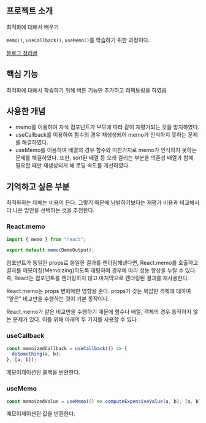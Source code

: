 ## 프로젝트 소개

최적화에 대해서 배우기

`memo()`, `useCallback()`, `useMemo()`를 학습하기 위한 과정이다.

[블로그 정리글](https://github.com/jhan117/react-practice-projects/blob/main/study-notes/2022-12-28-react-learn8.md)

## 핵심 기능

최적화에 대해서 학습하기 위해 버튼 기능만 추가하고 리팩토링을 하였음

## 사용한 개념

- memo를 이용하여 자식 컴포넌트가 부모에 따라 같이 재평가되는 것을 방지하였다.
- useCallback를 이용하여 함수의 경우 재생성되어 memo가 인식하지 못하는 문제를 해결하였다.
- useMemo를 이용하여 배열의 경우 함수와 마찬가지로 memo가 인식하지 못하는 문제를 해결하였다. 또한, sort된 배열 등 오래 걸리는 부분을 의존성 배열과 함께 필요할 때만 재생성되게 해 로딩 속도를 개선하였다.

## 기억하고 싶은 부분

최적화하는 데에는 비용이 든다. 그렇기 때문에 남발하기보다는 재평가 비용과 비교해서 더 나은 방안을 선택하는 것을 추천한다.

### React.memo

```javascript
import { memo } from "react";

export default memo(DemoOutput);
```

컴포넌트가 동일한 props로 동일한 결과를 렌더링해낸다면, React.memo를 호출하고 결과를 메모이징(Memoizing)하도록 래핑하여 경우에 따라 성능 향상을 누릴 수 있다. 즉, React는 컴포넌트를 렌더링하지 않고 마지막으로 렌더링된 결과를 재사용한다.

React.memo는 props 변화에만 영향을 준다. props가 갖는 복잡한 객체에 대하여 "얕은" 비교만을 수행하는 것이 기본 동작이다.

React.memo가 얕은 비교만을 수행하기 때문에 함수나 배열, 객체의 경우 동작하지 않는 문제가 있다. 이를 위해 아래의 두 가지를 사용할 수 있다.

### useCallback

```javascript
const memoizedCallback = useCallback(() => {
  doSomething(a, b);
}, [a, b]);
```

메모이제이션된 콜백을 반환한다.

### useMemo

```javascript
const memoizedValue = useMemo(() => computeExpensiveValue(a, b), [a, b]);
```

메모이제이션된 값을 반환한다.
